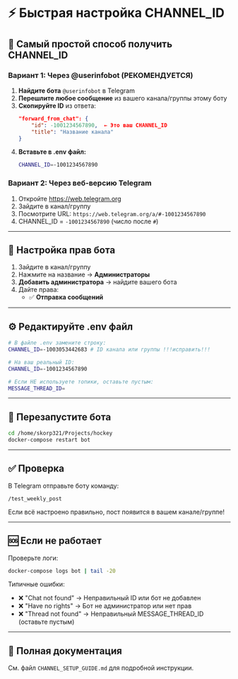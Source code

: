 # ⚡ Быстрая настройка CHANNEL_ID

## 🎯 Самый простой способ получить CHANNEL_ID

### Вариант 1: Через @userinfobot (РЕКОМЕНДУЕТСЯ)

1. **Найдите бота** `@userinfobot` в Telegram
2. **Перешлите любое сообщение** из вашего канала/группы этому боту
3. **Скопируйте ID** из ответа:
   ```json
   "forward_from_chat": {
       "id": -1001234567890,  ← Это ваш CHANNEL_ID
       "title": "Название канала"
   }
   ```
4. **Вставьте в .env файл:**
   ```bash
   CHANNEL_ID=-1001234567890
   ```

### Вариант 2: Через веб-версию Telegram

1. Откройте https://web.telegram.org
2. Зайдите в канал/группу
3. Посмотрите URL: `https://web.telegram.org/a/#-1001234567890`
4. CHANNEL_ID = `-1001234567890` (число после `#`)

---

## 🤖 Настройка прав бота

1. Зайдите в канал/группу
2. Нажмите на название → **Администраторы**
3. **Добавить администратора** → найдите вашего бота
4. Дайте права:
   - ✅ **Отправка сообщений**

---

## ⚙️ Редактируйте .env файл

```bash
# В файле .env замените строку:
CHANNEL_ID=-1003053442683 # ID канала или группы !!!исправить!!!

# На ваш реальный ID:
CHANNEL_ID=-1001234567890

# Если НЕ используете топики, оставьте пустым:
MESSAGE_THREAD_ID=
```

---

## 🔄 Перезапустите бота

```bash
cd /home/skorp321/Projects/hockey
docker-compose restart bot
```

---

## ✅ Проверка

В Telegram отправьте боту команду:
```
/test_weekly_post
```

Если всё настроено правильно, пост появится в вашем канале/группе!

---

## 🆘 Если не работает

Проверьте логи:
```bash
docker-compose logs bot | tail -20
```

Типичные ошибки:
- ❌ "Chat not found" → Неправильный ID или бот не добавлен
- ❌ "Have no rights" → Бот не администратор или нет прав
- ❌ "Thread not found" → Неправильный MESSAGE_THREAD_ID (оставьте пустым)

---

## 📖 Полная документация

См. файл `CHANNEL_SETUP_GUIDE.md` для подробной инструкции.

